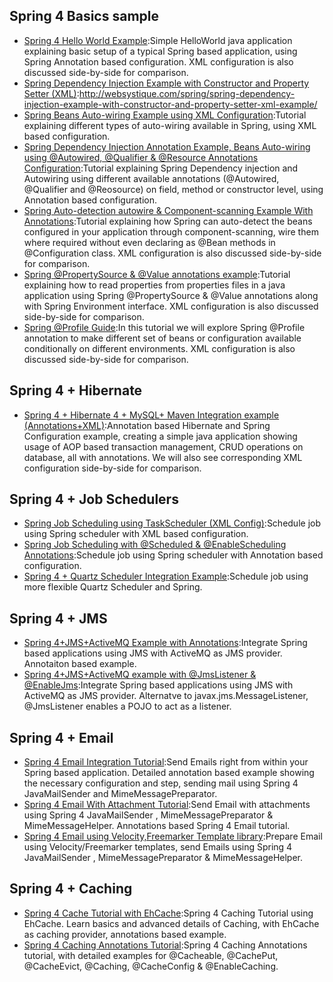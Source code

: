 
## Spring 4 Basics sample
   * [Spring 4 Hello World Example](http://websystique.com/spring/spring-4-hello-world-example-annotation-tutorial-full-example/):Simple HelloWorld java application explaining basic setup of a typical Spring based application, using Spring Annotation based configuration. XML configuration is also discussed side-by-side for comparison.
   * [Spring Dependency Injection Example with Constructor and Property Setter (XML)](http://websystique.com/spring/spring-dependency-injection-example-with-constructor-and-property-setter-xml-example/):http://websystique.com/spring/spring-dependency-injection-example-with-constructor-and-property-setter-xml-example/
   * [Spring Beans Auto-wiring Example using XML Configuration](http://websystique.com/spring/spring-beans-auto-wiring-example-using-xml-configuration/):Tutorial explaining different types of auto-wiring available in Spring, using XML based configuration.
   * [Spring Dependency Injection Annotation Example, Beans Auto-wiring using @Autowired, @Qualifier & @Resource Annotations Configuration](http://websystique.com/spring/spring-dependency-injection-annotation-beans-auto-wiring-using-autowired-qualifier-resource-annotations-configuration/):Tutorial explaining Spring Dependency injection and Autowiring using different available annotations (@Autowired, @Qualifier and @Reosource) on field, method or constructor level, using Annotation based configuration.
   * [Spring Auto-detection autowire & Component-scanning Example With Annotations](http://websystique.com/spring/spring-auto-detection-autowire-component-scanning-example-with-annotations/):Tutorial explaining how Spring can auto-detect the beans configured in your application through component-scanning, wire them where required without even declaring as @Bean methods in @Configuration class. XML configuration is also discussed side-by-side for comparison.
   * [Spring @PropertySource & @Value annotations example](http://websystique.com/spring/spring-propertysource-value-annotations-example/):Tutorial explaining how to read properties from properties files in a java application using Spring @PropertySource & @Value annotations along with Spring Environment interface. XML configuration is also discussed side-by-side for comparison.
   * [Spring @Profile Guide](http://websystique.com/spring/spring-profile-example/):In this tutorial we will explore Spring @Profile annotation to make different set of beans or configuration available conditionally on different environments. XML configuration is also discussed side-by-side for comparison.
## Spring 4 + Hibernate
   * [Spring 4 + Hibernate 4 + MySQL+ Maven Integration example (Annotations+XML)](http://websystique.com/spring/spring4-hibernate4-mysql-maven-integration-example-using-annotations/):Annotation based Hibernate and Spring Configuration example, creating a simple java application showing usage of AOP based transaction management, CRUD operations on database, all with annotations. We will also see corresponding XML configuration side-by-side for comparison.
## Spring 4 + Job Schedulers
   * [Spring Job Scheduling using TaskScheduler (XML Config)](http://websystique.com/spring/spring-job-scheduling-using-xml-configuration/):Schedule job using Spring scheduler with XML based configuration.
   * [Spring Job Scheduling with @Scheduled & @EnableScheduling Annotations](http://websystique.com/spring/spring-job-scheduling-with-scheduled-enablescheduling-annotations/):Schedule job using Spring scheduler with Annotation based configuration.
   * [Spring 4 + Quartz Scheduler Integration Example](http://websystique.com/spring/spring-4-quartz-scheduler-integration-example/):Schedule job using more flexible Quartz Scheduler and Spring.
## Spring 4 + JMS
   * [Spring 4+JMS+ActiveMQ Example with Annotations](http://websystique.com/spring/spring-4-jms-activemq-example-with-annotations/):Integrate Spring based applications using JMS with ActiveMQ as JMS provider. Annotaiton based example.
   * [Spring 4+JMS+ActiveMQ example with @JmsListener & @EnableJms](http://websystique.com/spring/spring-4-jms-activemq-example-with-jmslistener-enablejms/):Integrate Spring based applications using JMS with ActiveMQ as JMS provider. Alternatve to javax.jms.MessageListener, @JmsListener enables a POJO to act as a listener.
## Spring 4 + Email
   * [Spring 4 Email Integration Tutorial](http://websystique.com/spring/spring-4-email-integration-tutorial/):Send Emails right from within your Spring based application. Detailed annotation based example showing the necessary configuration and step, sending mail using Spring 4 JavaMailSender and MimeMessagePreparator.
   * [Spring 4 Email With Attachment Tutorial](http://websystique.com/spring/spring-4-email-with-attachment-tutorial/):Send Email with attachments using Spring 4 JavaMailSender , MimeMessagePreparator & MimeMessageHelper. Annotations based Spring 4 Email tutorial.
   * [Spring 4 Email using Velocity,Freemarker Template library](http://websystique.com/spring/spring-4-email-using-velocity-freemaker-template-library/):Prepare Email using Velocity/Freemarker templates, send Emails using Spring 4 JavaMailSender , MimeMessagePreparator & MimeMessageHelper.
## Spring 4 + Caching
   * [Spring 4 Cache Tutorial with EhCache](http://websystique.com/spring/spring-4-cache-tutorial-with-ehcache/):Spring 4 Caching Tutorial using EhCache. Learn basics and advanced details of Caching, with EhCache as caching provider, annotations based example.
   * [Spring 4 Caching Annotations Tutorial](http://websystique.com/spring/spring-4-cacheable-cacheput-cacheevict-caching-cacheconfig-enablecaching-tutorial/):Spring 4 Caching Annotations tutorial, with detailed examples for @Cacheable, @CachePut, @CacheEvict, @Caching, @CacheConfig & @EnableCaching.
